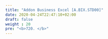 ```yaml
---
title: "Addon Business Excel [A.BIX.STD00]"
date: 2020-04-24T22:47:10+02:00
draft: false
weight : 20
pre: "<b>720. </b>"
---
```

